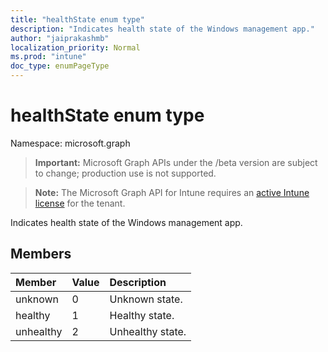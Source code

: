 ```yaml
---
title: "healthState enum type"
description: "Indicates health state of the Windows management app."
author: "jaiprakashmb"
localization_priority: Normal
ms.prod: "intune"
doc_type: enumPageType
---
```


# healthState enum type

Namespace: microsoft.graph

> **Important:** Microsoft Graph APIs under the /beta version are subject to change; production use is not supported.

> **Note:** The Microsoft Graph API for Intune requires an [active Intune license](https://go.microsoft.com/fwlink/?linkid=839381) for the tenant.

Indicates health state of the Windows management app.

## Members
|Member|Value|Description|
|:---|:---|:---|
|unknown|0|Unknown state.|
|healthy|1|Healthy state.|
|unhealthy|2|Unhealthy state.|






